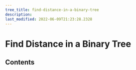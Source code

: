 ```yaml
---
tree_title: find-distance-in-a-binary-tree
description: 
last_modified: 2022-06-09T21:23:28.2328
---
```


# Find Distance in a Binary Tree

## Contents
